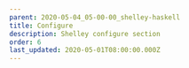 ```yaml
---
parent: 2020-05-04_05-00-00_shelley-haskell
title: Configure
description: Shelley configure section
order: 6
last_updated: 2020-05-01T08:00:00.000Z
---
```

